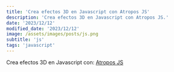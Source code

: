 ```yaml
---
title: 'Crea efectos 3D en Javascript con Atropos JS'
description: 'Crea efectos 3D en Javascript con Atropos JS.'
date: '2023/12/12'
modified_date: '2023/12/12'
image: /assets/images/posts/js.png
subtitle: 'js'
tags: 'javascript'
---
```


Crea efectos 3D en Javascript con: [Atropos JS](https://atroposjs.com/)

